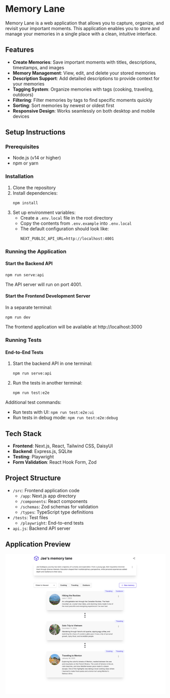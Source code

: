 # Memory Lane

Memory Lane is a web application that allows you to capture, organize, and revisit your important moments. This application enables you to store and manage your memories in a single place with a clean, intuitive interface.

## Features

- **Create Memories**: Save important moments with titles, descriptions, timestamps, and images
- **Memory Management**: View, edit, and delete your stored memories
- **Description Support**: Add detailed descriptions to provide context for your memories
- **Tagging System**: Organize memories with tags (cooking, traveling, outdoors)
- **Filtering**: Filter memories by tags to find specific moments quickly
- **Sorting**: Sort memories by newest or oldest first
- **Responsive Design**: Works seamlessly on both desktop and mobile devices

## Setup Instructions

### Prerequisites

- Node.js (v14 or higher)
- npm or yarn

### Installation

1. Clone the repository
2. Install dependencies:
   ```
   npm install
   ```
3. Set up environment variables:
   - Create a `.env.local` file in the root directory
   - Copy the contents from `.env.example` into `.env.local`
   - The default configuration should look like:
     ```
     NEXT_PUBLIC_API_URL=http://localhost:4001
     ```

### Running the Application

#### Start the Backend API

```
npm run serve:api
```

The API server will run on port 4001.

#### Start the Frontend Development Server

In a separate terminal:

```
npm run dev
```

The frontend application will be available at http://localhost:3000

### Running Tests

#### End-to-End Tests

1. Start the backend API in one terminal:
   ```
   npm run serve:api
   ```

2. Run the tests in another terminal:
   ```
   npm run test:e2e
   ```

Additional test commands:
- Run tests with UI: `npm run test:e2e:ui`
- Run tests in debug mode: `npm run test:e2e:debug`

## Tech Stack

- **Frontend**: Next.js, React, Tailwind CSS, DaisyUI
- **Backend**: Express.js, SQLite
- **Testing**: Playwright
- **Form Validation**: React Hook Form, Zod

## Project Structure

- `/src`: Frontend application code
  - `/app`: Next.js app directory
  - `/components`: React components
  - `/schemas`: Zod schemas for validation
  - `/types`: TypeScript type definitions
- `/tests`: Test files
  - `/playwright`: End-to-end tests
- `api.js`: Backend API server

## Application Preview

![Memory Lane Application](./memory_lane.png)
